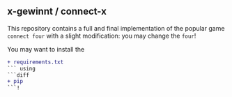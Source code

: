 x-gewinnt / connect-x
----------------------
This repository contains a full and final implementation of the popular game `connect four` with a slight modification:
you may change the `four`! 

You may want to install the 
```diff 
+ requirements.txt
``` using 
```diff 
+ pip
```!
